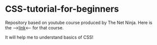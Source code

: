 # CSS-tutorial-for-beginners
Repository based on youtube course produced by The Net Ninja. Here is the -->[link](https://www.youtube.com/playlist?list=PL4cUxeGkcC9gQeDH6xYhmO-db2mhoTSrT)<-- for that course. 

It will help me to understand basics of CSS!
